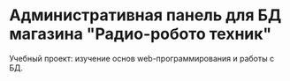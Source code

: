 # Административная панель для БД магазина "Радио-робото техник"

Учебный проект: изучение основ web-программирования и работы с БД.
